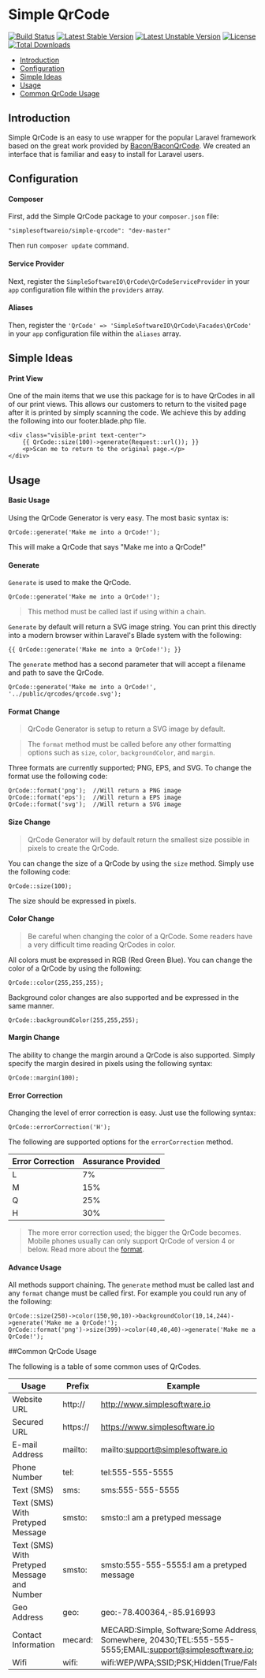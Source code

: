 Simple QrCode
========================

[![Build Status](https://travis-ci.org/SimpleSoftwareIO/simple-qrcode.svg?branch=master)](https://travis-ci.org/SimpleSoftwareIO/simple-qrcode)
[![Latest Stable Version](https://poser.pugx.org/simplesoftwareio/simple-qrcode/v/stable.svg)](https://packagist.org/packages/simplesoftwareio/simple-qrcode)
[![Latest Unstable Version](https://poser.pugx.org/simplesoftwareio/simple-qrcode/v/unstable.svg)](https://packagist.org/packages/simplesoftwareio/simple-qrcode)
[![License](https://poser.pugx.org/simplesoftwareio/simple-qrcode/license.svg)](https://packagist.org/packages/simplesoftwareio/simple-qrcode)
[![Total Downloads](https://poser.pugx.org/simplesoftwareio/simple-qrcode/downloads.svg)](https://packagist.org/packages/simplesoftwareio/simple-qrcode)

- [Introduction](#introduction)
- [Configuration](#configuration)
- [Simple Ideas](#ideas)
- [Usage](#usage)
- [Common QrCode Usage](#common-usage)

<a name="introduction"></a>
## Introduction
Simple QrCode is an easy to use wrapper for the popular Laravel framework based on the great work provided by [Bacon/BaconQrCode](https://github.com/Bacon/BaconQrCode).  We created an interface that is familiar and easy to install for Laravel users.

<a name="configuration"></a>
## Configuration

#### Composer

First, add the Simple QrCode package to your `composer.json` file:

	"simplesoftwareio/simple-qrcode": "dev-master"
    
Then run `composer update` command.

#### Service Provider

Next, register the `SimpleSoftwareIO\QrCode\QrCodeServiceProvider` in your `app` configuration file within the `providers` array.

#### Aliases

Then, register the `'QrCode' => 'SimpleSoftwareIO\QrCode\Facades\QrCode'` in your `app` configuration file within the `aliases` array.

<a name="ideas"></a>
## Simple Ideas

#### Print View

One of the main items that we use this package for is to have QrCodes in all of our print views.  This allows our customers to return to the visited page after it is printed by simply scanning the code.  We achieve this by adding the following into our footer.blade.php file.

    <div class="visible-print text-center">
        {{ QrCode::size(100)->generate(Request::url()); }}
        <p>Scan me to return to the original page.</p>
    </div>

<a name="usage"></a>
## Usage

#### Basic Usage

Using the QrCode Generator is very easy.  The most basic syntax is:

    QrCode::generate('Make me into a QrCode!');

This will make a QrCode that says "Make me into a QrCode!"

#### Generate

`Generate` is used to make the QrCode.

    QrCode::generate('Make me into a QrCode!');

>This method must be called last if using within a chain.

`Generate` by default will return a SVG image string.  You can print this directly into a modern browser within Laravel's Blade system with the following:

    {{ QrCode::generate('Make me into a QrCode!'); }}

The `generate` method has a second parameter that will accept a filename and path to save the QrCode.

    QrCode::generate('Make me into a QrCode!', '../public/qrcodes/qrcode.svg');

#### Format Change

>QrCode Generator is setup to return a SVG image by default.

>The `format` method must be called before any other formatting options such as `size`, `color`, `backgroundColor`, and `margin`.

Three formats are currently supported; PNG, EPS, and SVG.  To change the format use the following code:

    QrCode::format('png');  //Will return a PNG image
    QrCode::format('eps');  //Will return a EPS image
    QrCode::format('svg');  //Will return a SVG image

#### Size Change

>QrCode Generator will by default return the smallest size possible in pixels to create the QrCode.

You can change the size of a QrCode by using the `size` method.  Simply use the following code:

    QrCode::size(100);

The size should be expressed in pixels.

#### Color Change

>Be careful when changing the color of a QrCode.  Some readers have a very difficult time reading QrCodes in color.

All colors must be expressed in RGB (Red Green Blue).  You can change the color of a QrCode by using the following:

    QrCode::color(255,255,255);

Background color changes are also supported and be expressed in the same manner.

    QrCode::backgroundColor(255,255,255);

#### Margin Change

The ability to change the margin around a QrCode is also supported.  Simply specify the margin desired in pixels using the following syntax:

    QrCode::margin(100);

#### Error Correction

Changing the level of error correction is easy.  Just use the following syntax:

    QrCode::errorCorrection('H');

The following are supported options for the `errorCorrection` method.

| Error Correction | Assurance Provided |
| --- | --- |
| L | 7% |
| M | 15% |
| Q | 25% |
| H | 30% |

>The more error correction used; the bigger the QrCode becomes.  Mobile phones usually can only support QrCode of version 4 or below. Read more about the [format](http://en.wikipedia.org/wiki/QR_code#Storage).

#### Advance Usage

All methods support chaining.  The `generate` method must be called last and any `format` change must be called first.  For example you could run any of the following:

    QrCode::size(250)->color(150,90,10)->backgroundColor(10,14,244)->generate('Make me a QrCode!');
    QrCode::format('png')->size(399)->color(40,40,40)->generate('Make me a QrCode!');

<a name="common-usage"></a>
##Common QrCode Usage

The following is a table of some common uses of QrCodes.

| Usage | Prefix | Example |
| --- | --- | --- |
| Website URL | http:// | http://www.simplesoftware.io |
| Secured URL | https:// | https://www.simplesoftware.io |
| E-mail Address | mailto: | mailto:support@simplesoftware.io |
| Phone Number | tel: | tel:555-555-5555 |
| Text (SMS) | sms: | sms:555-555-5555 |
| Text (SMS) With Pretyped Message | smsto: | smsto::I am a pretyped message |
| Text (SMS) With Pretyped Message and Number | smsto: | smsto:555-555-5555:I am a pretyped message |
| Geo Address | geo: | geo:-78.400364,-85.916993 |
| Contact Information | mecard: | MECARD:Simple, Software;Some Address, Somewhere, 20430;TEL:555-555-5555;EMAIL:support@simplesoftware.io; |
| Wifi | wifi: | wifi:WEP/WPA;SSID;PSK;Hidden(True/False) |